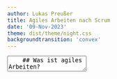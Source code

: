 ```yaml
---
author: Lukas Preußer
title: Agiles Arbeiten nach Scrum
date: '09-Nov-2023'
theme: dist/theme/night.css
backgroundtransition: 'convex'
---
```



<section data-markdown>
  <textarea data-template>
    ## Was ist agiles Arbeiten?
    Eine Arbeitsweise, in der das Produkt in kleinen Schritten entwickelt wird.
    ---
    ## Ziel
    Möglichst *schnell* eine erste, funktionsfähige Version eines Produktes liefern.
    ---
    ## Warum ist das wichtig?
    Damit die Auftraggeber *sofort* sehen, was das Produkt kann.
    Damit Wünsche der Auftraggeber schnell und *flexibel* umgesetzt werden können.
    ---
    ## und warum?
    Damit immer an *"dem Richtigen und Wichtigen"* gearbeitet wird.
    Sodass das Produkt vor Kunde maximal *wertschöpfend* ist.
    Und das entwickelnde Team Selbstwirksamkeit erfährt.
    Zusätzlich noch, dass der Entscheidungsraum des Managements größer wird.
    ---
    ## Welche Paradigmen liegen der agilen Arbeit zugrunde?
    ---
    ## Ein Wertesystem 
        - Respekt
        - Offenheit
        - Mut
        - Einfachheit
        - Fokus
        - Feedback
        - Gestaltungswillen
    ---
    ## Ein Kompass für die Arbeit
        - Individuen und Interaktionen > Prozesse und Werkzeuge
        - Funktionierende Software > umfassende Dokumentation
        - Zusammenarbeit mit Kunden > Vertragsverhandlungen
        - Reaktion auf Veränderung > Befolgen eines Plans
    ---
    ## die "Agile Zwiebel" (Link)
    ---

    ## Für welches Problem ist agiles Arbeiten die Lösung?
    ---
    ## Problemgrad ("Stacey-Matrix")
        - Simpel
        |Stellen Sie sich hier ein Bild von einer Geburtstagsparty vor. 
        Der Tisch ist gedeckt und wunderschön dekoriert. 
        Überall hängen Wimpel und Luftballons.|
    ---
    ## Problemgrad
        - Kompliziert
        |Stellen Sie sich hier ein Bild von einem Flughafen vor. 
        Es gibt einen Tower, eine Landebahn und ein großes Terminal.
        Flugzeuge stehen vor den Hangars.
        Eines befindet sich im Startvorgang.|
    ---
    ## Problemgrad
        - Komplex
        |Malen Sie sich aus, was wohl im Rechenzentrum einer Bank vorgeht, während Sie mit Ihrer Karte Geld abheben.|
    ---
    ## Problemgrad
        - Chaotisch
        |Sie sollen das Dreikörperproblem Lösen. 
        Oder das Wetter in Frankfurt für in 10 Tagen vorhersagen. 
        Oder in einer Firma mit völlig unklarer Struktur ein neuartiges Produkt rechtzeitig, in hoer Stückzahl und Qualität fertigen|
    ---
    ## Problemgrad
        - Simpel
        - Kompliziert
        - Komplex   <red>
        - Chaotisch
    ---
    ## Sichtbarkeit
        - Konkret
        |Stellen Sie sich hier das Bild eines Tischlers vor, der mit dem Klüppel vorsichtig das letzte Bein eines Stuhls in die Zarge treibt|
        ---
    ## Sichtbarkeit
        - Abstrakt
        |Programmcode auf dem Raspberry, um die LED zum Blinken zu bringen|
    ---
    ## Sichtbarkeit
        - Unsichtbar
        |Stellen Sie sich das Internet vor.|
    ---
    ## Sichtbarkeit
        - Konkret
        - Abstrakt / Unsichtbar <red>
    ---
    ## Produktnatur
        - Software <red>
        - Hardware
    ---

    ## Was zeichnet Scrum aus?
    ---
    ![Bild: Scrum-Bierdeckel]()
    ---
    
    ## Was sind die Voraussetzungen zur Einführung von Scrum?
    ---
    ## Man verfügt über ein passendes Problem
    ---
    ## Man wünscht sich den dafür erforderlichen Kulturwandel
    ---
    Man ist sich bewusst,
        - dass der Weg dorthin mehrere Jahre benötigt
        - dass ihn nicht jede Person im Unternehmen gehen wird
        - dass auf dem Weg ständige Begleitung, Weiterbildung, Unterstützung erforderlich ist
    ---

    ## Was sind mögliche Abgründe bei falscher Ausführung?
    ---
    Wird die Problemdomäne falsch eingeschätzt, so wird die erreichbare Lösung nicht zufrieden stellen
    ---
    Nimmt der Auftraggeber seine Gestaltungspflicht nicht wahr, wird wahrscheinlich das Falsche entwickelt
    ---
    Wird dem Entwicklerteam nicht genügend Vertrauen entgetgengebracht, endet es in Tracking-Wahnsinn
    ---
    Stellt man dem Scrum-Team keine Begleitung zur Verfügung, wird Agilität zur Fassade
    ---

    ## Was sind mögliche Nachteile von Scrum?
    ---
    - Scrum nimmt an, dass der Kulturwandel bereits vollzogen ist
    - "Unpassende" Personentypen bleiben leicht auf der Strecke
    - Scrum kann keine "Arbeit auf Zuruf" abbilden
    - Optimierungswahn und Selbstausbeutung
    - Der Blick geht nach Innen
  </textarea>
</section>
